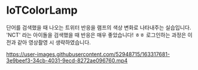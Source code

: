 # IoTColorLamp
단어를 검색했을 때 나오는 트위터 반응을 램프의 색상 변화로 나타내주는 실습입니다.
'NCT' 라는 아이돌을 검색했을 때 반응은 매우 좋았습니다! ㅎㅎ
로그인하는 과정은 이전과 같아 영상촬영 시 생략하였습니다.


https://user-images.githubusercontent.com/52948715/163317681-3e9beef3-34cb-4031-9ecd-8272ae096760.mp4

